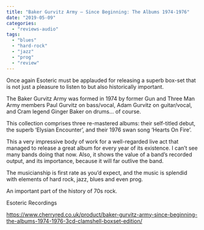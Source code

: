```yaml
---
title: "Baker Gurvitz Army – Since Beginning: The Albums 1974-1976"
date: "2019-05-09"
categories: 
  - "reviews-audio"
tags: 
  - "blues"
  - "hard-rock"
  - "jazz"
  - "prog"
  - "review"
---
```


Once again Esoteric must be applauded for releasing a superb box-set that is not just a pleasure to listen to but also historically important.

The Baker Gurvitz Army was formed in 1974 by former Gun and Three Man Army members Paul Gurvitz on bass/vocal, Adam Gurvitz on guitar/vocal, and Cram legend Ginger Baker on drums… of course.

This collection comprises three re-mastered albums: their self-titled debut, the superb ‘Elysian Encounter’, and their 1976 swan song ‘Hearts On Fire’.

This a very impressive body of work for a well-regarded live act that managed to release a great album for every year of its existence. I can’t see many bands doing that now. Also, it shows the value of a band’s recorded output, and its importance, because it will far outlive the band.

The musicianship is first rate as you’d expect, and the music is splendid with elements of hard rock, jazz, blues and even prog.

An important part of the history of 70s rock.

Esoteric Recordings

https://www.cherryred.co.uk/product/baker-gurvitz-army-since-beginning-the-albums-1974-1976-3cd-clamshell-boxset-edition/
